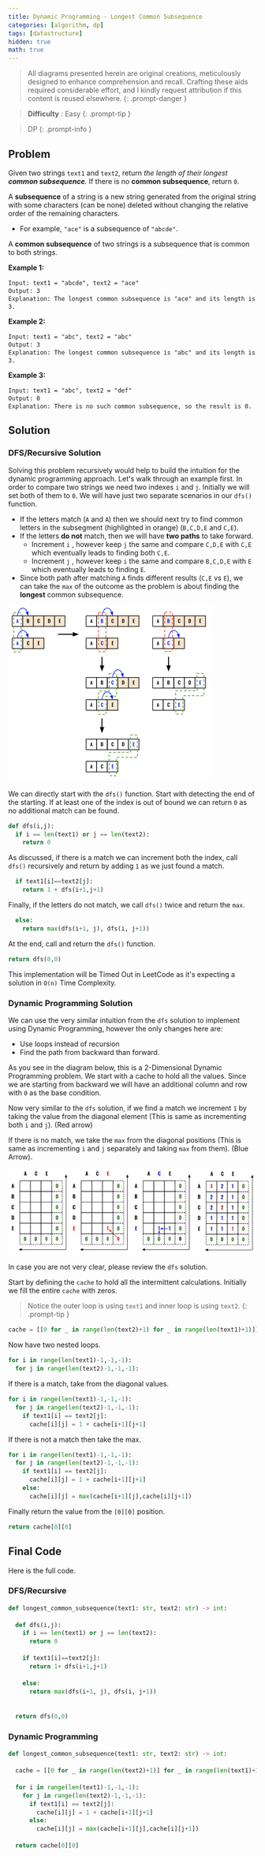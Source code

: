 ```yaml
---
title: Dynamic Programming - Longest Common Subsequence
categories: [algorithm, dp]
tags: [datastructure]
hidden: true
math: true
---
```


> All diagrams presented herein are original creations, meticulously designed to enhance comprehension and recall. Crafting these aids required considerable effort, and I kindly request attribution if this content is reused elsewhere.
{: .prompt-danger }

> **Difficulty** :  Easy
{: .prompt-tip }

> DP
{: .prompt-info }

## Problem

Given two strings `text1` and `text2`, return *the length of their longest **common subsequence**.* If there is no **common subsequence**, return `0`.

A **subsequence** of a string is a new string generated from the original string with some characters (can be none) deleted without changing the relative order of the remaining characters.

- For example, `"ace"` is a subsequence of `"abcde"`.

A **common subsequence** of two strings is a subsequence that is common to both strings.

**Example 1:**

```
Input: text1 = "abcde", text2 = "ace" 
Output: 3  
Explanation: The longest common subsequence is "ace" and its length is 3.
```

**Example 2:**

```
Input: text1 = "abc", text2 = "abc"
Output: 3
Explanation: The longest common subsequence is "abc" and its length is 3.
```

**Example 3:**

```
Input: text1 = "abc", text2 = "def"
Output: 0
Explanation: There is no such common subsequence, so the result is 0.
```

## Solution

### DFS/Recursive Solution

Solving this problem recursively would help to build the intuition for the dynamic programming approach. Let's walk through an example first. In order to compare two strings we need two indexes `i` and `j`. Initially we will set both of them to `0`. We will have just two separate scenarios in our `dfs()` function. 

- If the letters match (`A` and `A`) then we should next try to find common letters in the subsegment (highlighted in orange) (`B,C,D,E` and `C,E`). 
- If the letters **do not** match, then we will have **two paths** to take forward. 
  - Increment `i` , however keep `j` the same and compare `C,D,E` with `C,E` which eventually leads to finding both `C,E`.
  - Increment `j` , however keep `i` the same and compare `B,C,D,E` with `E` which eventually leads to finding `E`.
- Since both path after matching `A` finds different results (`C,E` vs `E`), we can take the `max` of the outcome as the problem is about finding the **longest** common subsequence. 

![image-20240528101402902](../assets/img/image-20240528101402902.png)

We can directly start with the `dfs()` function. Start with detecting the end of the starting. If at least one of the index is out of bound we can return `0` as no additional match can be found.

```python
def dfs(i,j):
  if i == len(text1) or j == len(text2):
    return 0
```

As discussed, if there is a match we can increment both the index, call `dfs()` recursively and return by adding `1` as we just found a match.

```python
  if text1[i]==text2[j]:
    return 1 + dfs(i+1,j+1)
```

Finally, if the letters do not match, we call `dfs()` twice and return the `max`.

```python
  else:
    return max(dfs(i+1, j), dfs(i, j+1))
```

At the end, call and return the `dfs()` function.

```python
return dfs(0,0)
```

This implementation will be Timed Out in LeetCode as it's expecting a solution in `O(n)` Time Complexity.

### Dynamic Programming Solution

We can use the very similar intuition from the `dfs` solution to implement using Dynamic Programming, however the only changes here are:

- Use loops instead of recursion
- Find the path from backward than forward.

As you see in the diagram below, this is a 2-Dimensional Dynamic Programming problem. We start with a cache to hold all the values. Since we are starting from backward we will have an additional column and row with `0` as the base condition. 

Now very similar to the `dfs` solution, if we find a match we increment `1` by taking the value from the diagonal element (This is same as incrementing both `i` and `j`). (Red arrow)

If there is no match, we take the `max` from the diagonal positions (This is same as incrementing `i` and `j` separately and taking `max` from them). (Blue Arrow).

![image-20240528001221199](../assets/img/image-20240528001221199.jpg)

In case you are not very clear, please review the `dfs` solution. 

Start by defining the `cache` to hold all the intermittent calculations. Initially we fill the entire `cache` with zeros. 

> Notice the outer loop is using `text1` and inner loop is using `text2`. 
{: .prompt-tip }

```python
cache = [[0 for _ in range(len(text2)+1) for _ in range(len(text1)+1)]]
```

Now have two nested loops.

```python 
for i in range(len(text1)-1,-1,-1):
  for j in range(len(text2)-1,-1,-1):
```

If there is a match, take from the diagonal values.

```python
for i in range(len(text1)-1,-1,-1):
  for j in range(len(text2)-1,-1,-1):
    if text1[i] == text2[j]:
      cache[i][j] = 1 + cache[i+1][j+1]
```

If there is not a match then take the max.

```python
for i in range(len(text1)-1,-1,-1):
  for j in range(len(text2)-1,-1,-1):
    if text1[i] == text2[j]:
      cache[i][j] = 1 + cache[i+1][j+1]
   	else:
      cache[i][j] = max(cache[i+1][j],cache[i][j+1])
```

Finally return the value from the `[0][0]` position.

```python
return cache[0][0]
```



## Final Code

Here is the full code.

### DFS/Recursive 

```python
def longest_common_subsequence(text1: str, text2: str) -> int:

  def dfs(i,j):
    if i == len(text1) or j == len(text2):
      return 0

    if text1[i]==text2[j]:
      return 1+ dfs(i+1,j+1)

    else:
      return max(dfs(i+1, j), dfs(i, j+1))


  return dfs(0,0)
```

### Dynamic Programming

```python
def longest_common_subsequence(text1: str, text2: str) -> int:                
  
  cache = [[0 for _ in range(len(text2)+1)] for _ in range(len(text1)+1)]    
  
  for i in range(len(text1)-1,-1,-1):
    for j in range(len(text2)-1,-1,-1):
      if text1[i] == text2[j]:
        cache[i][j] = 1 + cache[i+1][j+1]
      else:
        cache[i][j] = max(cache[i+1][j],cache[i][j+1])

  return cache[0][0]
```
